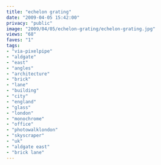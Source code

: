 ```yaml
---
title: "echelon grating"
date: "2009-04-05 15:42:00"
privacy: "public"
image: "2009/04/05/echelon-grating/echelon-grating.jpg"
views: "68"
faves: "1"
tags:
- "via-pixelpipe"
- "aldgate"
- "east"
- "angles"
- "architecture"
- "brick"
- "lane"
- "building"
- "city"
- "england"
- "glass"
- "london"
- "monochrome"
- "office"
- "photowalklondon"
- "skyscraper"
- "uk"
- "aldgate east"
- "brick lane"
---
```

<a href="/photos/2009/04/05/echelon-grating"></a>
